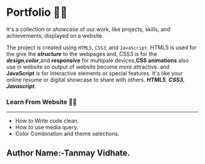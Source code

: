 # Portfolio 🙋‍♂️
It's a collection or *showcase* of our work, like projects, skills, and achievements, displayed on a website.  

The project is created using ```HTML5```, ```CSS3```, and ```JavaScript```. HTML5 is used for the give the ***structure*** to the webpages and, CSS3 is for the ***design***,***color***,and **responsive** for multipale devices,**CSS animations** also use in website so output of website become more attractive.  and **JavaScript** is for interactive elements or special features.
It's like your online resume or digital showcase to share with others.
***HTML5***, ***CSS3***, ***Javascript***.


### Learn From Website 👨‍💻
---
- How to Write code clean.
- How to use media query.
- Color Combination and theme selections.


## Author Name:-Tanmay Vidhate.